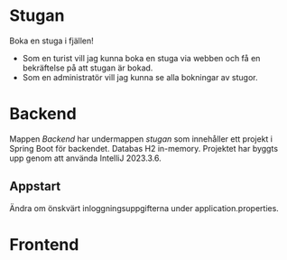 # Stugan
Boka en stuga i fjällen!
- Som en turist vill jag kunna boka en stuga via webben och få en bekräftelse på att stugan är bokad.
- Som en administratör vill jag kunna se alla bokningar av stugor.

# Backend
Mappen _Backend_ har undermappen _stugan_ som innehåller ett projekt i Spring Boot för backendet. Databas H2 in-memory. Projektet har byggts upp genom att använda IntelliJ 2023.3.6.

## Appstart 
Ändra om önskvärt inloggningsuppgifterna under application.properties.


# Frontend